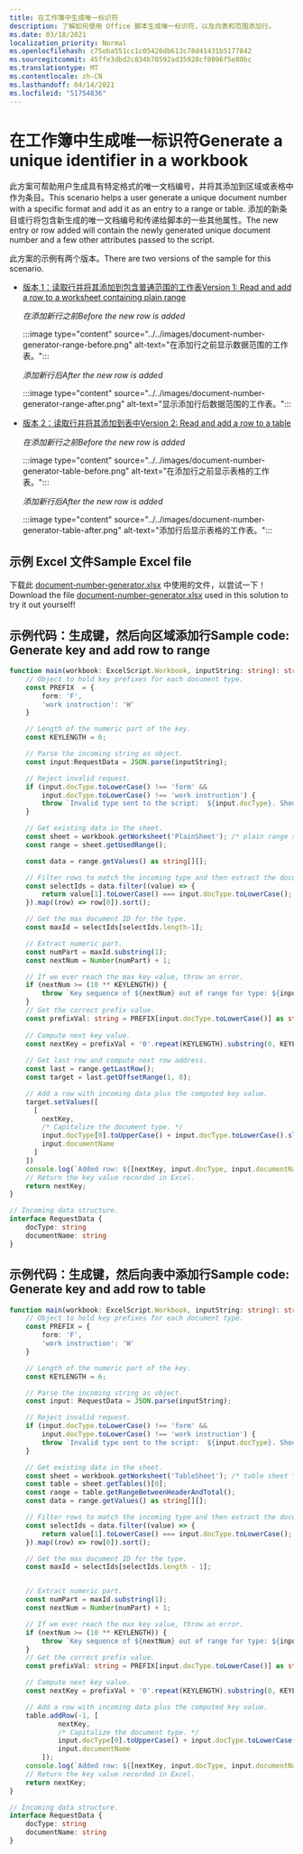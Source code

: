 ```yaml
---
title: 在工作簿中生成唯一标识符
description: 了解如何使用 Office 脚本生成唯一标识符，以及向表和范围添加行。
ms.date: 03/18/2021
localization_priority: Normal
ms.openlocfilehash: c75eba551cc1c05426db613c78d41431b5177842
ms.sourcegitcommit: 45ffe3dbd2c834b78592ad35928cf8096f5e80bc
ms.translationtype: MT
ms.contentlocale: zh-CN
ms.lasthandoff: 04/14/2021
ms.locfileid: "51754836"
---
```

# <a name="generate-a-unique-identifier-in-a-workbook"></a><span data-ttu-id="6cb77-103">在工作簿中生成唯一标识符</span><span class="sxs-lookup"><span data-stu-id="6cb77-103">Generate a unique identifier in a workbook</span></span>

<span data-ttu-id="6cb77-104">此方案可帮助用户生成具有特定格式的唯一文档编号，并将其添加到区域或表格中作为条目。</span><span class="sxs-lookup"><span data-stu-id="6cb77-104">This scenario helps a user generate a unique document number with a specific format and add it as an entry to a range or table.</span></span> <span data-ttu-id="6cb77-105">添加的新条目或行将包含新生成的唯一文档编号和传递给脚本的一些其他属性。</span><span class="sxs-lookup"><span data-stu-id="6cb77-105">The new entry or row added will contain the newly generated unique document number and a few other attributes passed to the script.</span></span>

<span data-ttu-id="6cb77-106">此方案的示例有两个版本。</span><span class="sxs-lookup"><span data-stu-id="6cb77-106">There are two versions of the sample for this scenario.</span></span>

* [<span data-ttu-id="6cb77-107">版本 1：读取行并将其添加到包含普通范围的工作表</span><span class="sxs-lookup"><span data-stu-id="6cb77-107">Version 1: Read and add a row to a worksheet containing plain range</span></span>](#sample-code-generate-key-and-add-row-to-range)

    <span data-ttu-id="6cb77-108">_在添加新行之前_</span><span class="sxs-lookup"><span data-stu-id="6cb77-108">_Before the new row is added_</span></span>

    :::image type="content" source="../../images/document-number-generator-range-before.png" alt-text="在添加行之前显示数据范围的工作表。":::

    <span data-ttu-id="6cb77-110">_添加新行后_</span><span class="sxs-lookup"><span data-stu-id="6cb77-110">_After the new row is added_</span></span>

    :::image type="content" source="../../images/document-number-generator-range-after.png" alt-text="显示添加行后数据范围的工作表。":::

* [<span data-ttu-id="6cb77-112">版本 2：读取行并将其添加到表中</span><span class="sxs-lookup"><span data-stu-id="6cb77-112">Version 2: Read and add a row to a table</span></span>](#sample-code-generate-key-and-add-row-to-table)

    <span data-ttu-id="6cb77-113">_在添加新行之前_</span><span class="sxs-lookup"><span data-stu-id="6cb77-113">_Before the new row is added_</span></span>

    :::image type="content" source="../../images/document-number-generator-table-before.png" alt-text="在添加行之前显示表格的工作表。":::

    <span data-ttu-id="6cb77-115">_添加新行后_</span><span class="sxs-lookup"><span data-stu-id="6cb77-115">_After the new row is added_</span></span>

    :::image type="content" source="../../images/document-number-generator-table-after.png" alt-text="添加行后显示表格的工作表。":::

## <a name="sample-excel-file"></a><span data-ttu-id="6cb77-117">示例 Excel 文件</span><span class="sxs-lookup"><span data-stu-id="6cb77-117">Sample Excel file</span></span>

<span data-ttu-id="6cb77-118">下载此 <a href="document-number-generator.xlsx">document-number-generator.xlsx</a> 中使用的文件，以尝试一下！</span><span class="sxs-lookup"><span data-stu-id="6cb77-118">Download the file <a href="document-number-generator.xlsx">document-number-generator.xlsx</a> used in this solution to try it out yourself!</span></span>

## <a name="sample-code-generate-key-and-add-row-to-range"></a><span data-ttu-id="6cb77-119">示例代码：生成键，然后向区域添加行</span><span class="sxs-lookup"><span data-stu-id="6cb77-119">Sample code: Generate key and add row to range</span></span>

```TypeScript
function main(workbook: ExcelScript.Workbook, inputString: string): string {
    // Object to hold key prefixes for each document type.
    const PREFIX  = {
        form: 'F',
        'work instruction': 'W'
    }

    // Length of the numeric part of the key.
    const KEYLENGTH = 6;

    // Parse the incoming string as object.
    const input:RequestData = JSON.parse(inputString);

    // Reject invalid request.
    if (input.docType.toLowerCase() !== 'form' && 
        input.docType.toLowerCase() !== 'work instruction') {
        throw `Invalid type sent to the script:  ${input.docType}. Should be one of the following: ${Object.keys(PREFIX)}`
    }

    // Get existing data in the sheet.
    const sheet = workbook.getWorksheet('PlainSheet'); /* plain range sheet */
    const range = sheet.getUsedRange();

    const data = range.getValues() as string[][];

    // Filter rows to match the incoming type and then extract the document number column (index 0) and then sort it. 
    const selectIds = data.filter((value) => {
        return value[1].toLowerCase() === input.docType.toLowerCase();
    }).map((row) => row[0]).sort();

    // Get the max document ID for the type.
    const maxId = selectIds[selectIds.length-1];

    // Extract numeric part.
    const numPart = maxId.substring(1);
    const nextNum = Number(numPart) + 1;

    // If we ever reach the max key value, throw an error.
    if (nextNum >= (10 ** KEYLENGTH)) {
        throw `Key sequence of ${nextNum} out of range for type: ${input.docType}.`
    }
    // Get the correct prefix value.
    const prefixVal: string = PREFIX[input.docType.toLowerCase()] as string;
    
    // Compute next key value.
    const nextKey = prefixVal + '0'.repeat(KEYLENGTH).substring(0, KEYLENGTH - String(nextNum).length) + String(nextNum);
    
    // Get last row and compute next row address.
    const last = range.getLastRow();
    const target = last.getOffsetRange(1, 0);

    // Add a row with incoming data plus the computed key value.
    target.setValues([
      [
        nextKey, 
        /* Capitalize the document type. */
        input.docType[0].toUpperCase() + input.docType.toLowerCase().slice(1),
        input.documentName
      ]
    ])
    console.log(`Added row: ${[nextKey, input.docType, input.documentName]}`)
    // Return the key value recorded in Excel.
    return nextKey;
}

// Incoming data structure.
interface RequestData {
    docType: string
    documentName: string
}
```

## <a name="sample-code-generate-key-and-add-row-to-table"></a><span data-ttu-id="6cb77-120">示例代码：生成键，然后向表中添加行</span><span class="sxs-lookup"><span data-stu-id="6cb77-120">Sample code: Generate key and add row to table</span></span>

```TypeScript
function main(workbook: ExcelScript.Workbook, inputString: string): string {
    // Object to hold key prefixes for each document type.
    const PREFIX = {
        form: 'F',
        'work instruction': 'W'
    }

    // Length of the numeric part of the key.
    const KEYLENGTH = 6;

    // Parse the incoming string as object.
    const input: RequestData = JSON.parse(inputString);

    // Reject invalid request.
    if (input.docType.toLowerCase() !== 'form' &&
        input.docType.toLowerCase() !== 'work instruction') {
        throw `Invalid type sent to the script:  ${input.docType}. Should be one of the following: ${Object.keys(PREFIX)}`
    }

    // Get existing data in the sheet.
    const sheet = workbook.getWorksheet('TableSheet'); /* table sheet */
    const table = sheet.getTables()[0];
    const range = table.getRangeBetweenHeaderAndTotal();
    const data = range.getValues() as string[][];

    // Filter rows to match the incoming type and then extract the document number column (index 0) and then sort it.
    const selectIds = data.filter((value) => {
        return value[1].toLowerCase() === input.docType.toLowerCase();
    }).map((row) => row[0]).sort();

    // Get the max document ID for the type.
    const maxId = selectIds[selectIds.length - 1];


    // Extract numeric part.
    const numPart = maxId.substring(1);
    const nextNum = Number(numPart) + 1;

    // If we ever reach the max key value, throw an error.
    if (nextNum >= (10 ** KEYLENGTH)) {
        throw `Key sequence of ${nextNum} out of range for type: ${input.docType}.`
    }
    // Get the correct prefix value.
    const prefixVal: string = PREFIX[input.docType.toLowerCase()] as string;

    // Compute next key value.
    const nextKey = prefixVal + '0'.repeat(KEYLENGTH).substring(0, KEYLENGTH - String(nextNum).length) + String(nextNum);

    // Add a row with incoming data plus the computed key value.
    table.addRow(-1, [
            nextKey,
            /* Capitalize the document type. */
            input.docType[0].toUpperCase() + input.docType.toLowerCase().slice(1),
            input.documentName
        ]);
    console.log(`Added row: ${[nextKey, input.docType, input.documentName]}`)
    // Return the key value recorded in Excel.
    return nextKey;
}

// Incoming data structure.
interface RequestData {
    docType: string
    documentName: string
}
```
